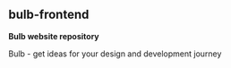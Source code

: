 ## bulb-frontend

**Bulb website repository**

Bulb - get ideas for your design and development journey